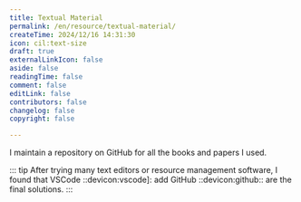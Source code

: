 ```yaml
---
title: Textual Material
permalink: /en/resource/textual-material/
createTime: 2024/12/16 14:31:30
icon: cil:text-size
draft: true
externalLinkIcon: false
aside: false
readingTime: false
comment: false
editLink: false
contributors: false
changelog: false
copyright: false

---
```

I maintain a repository on GitHub for all the books and papers I used.

::: tip After trying many text editors or resource management software, I found that VSCode ::devicon:vscode]: add GitHub ::devicon:github:: are the final solutions.
:::

<RepoCard repo="dingyuqi/textual-material" />
